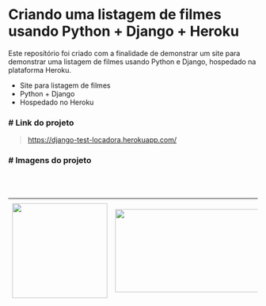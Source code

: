 # Criando uma listagem de filmes usando Python + Django + Heroku

Este reposítório foi criado com a finalidade de demonstrar um site para demonstrar uma listagem de filmes usando Python
e Django, hospedado na plataforma Heroku.

- Site para listagem de filmes
- Python + Django
- Hospedado no Heroku

### # Link do projeto
> https://django-test-locadora.herokuapp.com/

### # Imagens do projeto

<img style="display: block; margin-left: auto; margin-right: auto;" src="https://i.ibb.co/k6vjrQf/site.png" alt=""></img>
<br>
<img style="display: block; margin-left: auto; margin-right: auto;" src="https://i.ibb.co/dG52y1y/django-admin.png" alt=""></img>
<br>

<table style="height: 214px; width: 100%; border-collapse: collapse; margin-left: auto; margin-right: auto;" border="0">
<tbody>
<tr style="height: 214px;">
<td style="width: 33.3333%; height: 214px;"><img style="display: block; margin-left: auto; margin-right: auto;" src="https://cdn3.iconfinder.com/data/icons/logos-and-brands-adobe/512/267_Python-512.png" alt="" width="192" height="192" /></td>
<td style="width: 33.3333%; height: 214px;"><img style="display: block; margin-left: auto; margin-right: auto;" src="https://i.pinimg.com/originals/36/54/e7/3654e7e5cd4023d6a65bb172fb178be0.jpg" alt="" width="320" height="168" /></td>
<td style="width: 33.3333%; height: 214px;"><img style="display: block; margin-left: auto; margin-right: auto;" src="https://cdn.iconscout.com/icon/free/png-256/heroku-225989.png" alt="" width="206" height="206" /></td>
</tr>
</tbody>
</table>